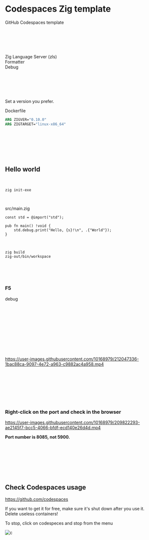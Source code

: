 # Codespaces Zig template

GitHub Codespaces template

<br><br><br><br>

Zig Language Server (zls)   
Formatter  
Debug

<br><br><br><br>




Set a version you prefer.  

Dockerfile
```Dockerfile
ARG ZIGVER="0.10.0"
ARG ZIGTARGET="linux-x86_64"
```

<br><br><br><br><br>


## Hello world

<br>

```shell
zig init-exe
```

<br>

src/main.zig
```
const std = @import("std");

pub fn main() !void {
    std.debug.print("Hello, {s}!\n", .{"World"});
}
```

<br>

```shell
zig build
zig-out/bin/workspace
```



<br><br><br>

### F5

debug

<br><br><br>
<br><br><br>
<br><br><br>







https://user-images.githubusercontent.com/10168979/212047336-1bac88ca-9097-4e72-a963-c9882ac4a958.mp4








<br><br><br><br><br><br>


### Right-click on the port and check in the browser

https://user-images.githubusercontent.com/10168979/209822293-ae2145f7-bcc5-4066-bfdf-ecd140e26d4d.mp4

**Port number is 8085, not 5900.**

<br><br><br><br><br><br>

## Check Codespaces usage

https://github.com/codespaces  

If you want to get it for free, make sure it's shut down after you use it.  
Delete useless containers!

To stop, click on codespeces and stop from the menu

![c](https://user-images.githubusercontent.com/10168979/209823266-8ae47f4e-f86e-44a7-a013-dd480fa6c3ad.png)

<br><br><br><br><br><br>
<br><br><br><br><br><br>





